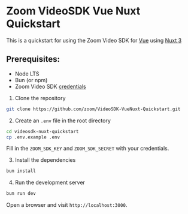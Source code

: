 # Zoom VideoSDK Vue Nuxt Quickstart

This is a quickstart for using the Zoom Video SDK for [Vue](https://vuejs.org/) using [Nuxt 3](https://nuxt.com/)

## Prerequisites:

- Node LTS
- Bun (or npm)
- Zoom Video SDK [credentials](https://developers.zoom.us/docs/video-sdk/get-credentials/)

1. Clone the repository

```bash
git clone https://github.com/zoom/VideoSDK-VueNuxt-Quickstart.git
```

2. Create an `.env` file in the root directory

```bash
cd videosdk-nuxt-quickstart
cp .env.example .env
```

Fill in the `ZOOM_SDK_KEY` and `ZOOM_SDK_SECRET` with your credentials.

3. Install the dependencies

```bash
bun install
```

4. Run the development server

```bash
bun run dev
```

Open a browser and visit `http://localhost:3000`.
